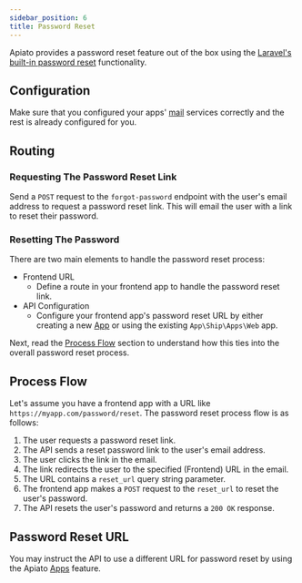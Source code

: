```yaml
---
sidebar_position: 6
title: Password Reset
---
```


Apiato provides a password reset feature out of the box
using the [Laravel's built-in password reset](https://laravel.com/docs/passwords) functionality.

## Configuration
Make sure that you configured your apps'
[mail](https://laravel.com/docs/mail) services correctly and the rest is already configured for you.

## Routing

### Requesting The Password Reset Link
Send a `POST` request to the `forgot-password` endpoint with the user's email address to request a password reset link.
This will email the user with a link to reset their password.

### Resetting The Password
There are two main elements to handle the password reset process:

- Frontend URL 
  - Define a route in your frontend app to handle the password reset link.
- API Configuration 
  - Configure your frontend app's password reset URL by either creating a new [App](../the-basics/apps.md)
  or using the existing `App\Ship\Apps\Web` app.

Next,
read the [Process Flow](#process-flow) section to understand how this ties into the overall password reset process.

## Process Flow
Let's assume you have a frontend app with a URL like `https://myapp.com/password/reset`.
The password reset process flow is as follows:

1. The user requests a password reset link.
2. The API sends a reset password link to the user's email address.
3. The user clicks the link in the email.
4. The link redirects the user to the specified (Frontend) URL in the email.
5. The URL contains a `reset_url` query string parameter.
6. The frontend app makes a `POST` request to the `reset_url` to reset the user's password.
7. The API resets the user's password and returns a `200 OK` response.

## Password Reset URL
You may instruct the API to use a different URL for password reset by using the Apiato [Apps](../the-basics/apps.md) feature.
